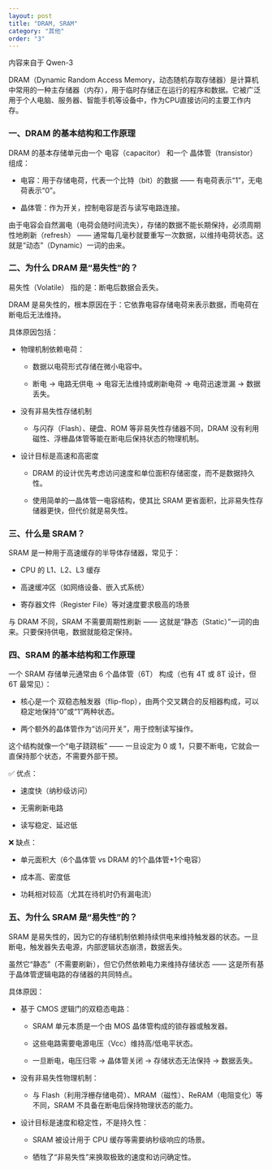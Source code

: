 ```yaml
---
layout: post
title: "DRAM, SRAM"
category: "其他"
order: "3"
---
```

内容来自于 Qwen-3

DRAM（Dynamic Random Access Memory，动态随机存取存储器）是计算机中常用的一种主存储器（内存），用于临时存储正在运行的程序和数据。它被广泛用于个人电脑、服务器、智能手机等设备中，作为CPU直接访问的主要工作内存。

### 一、DRAM 的基本结构和工作原理

DRAM 的基本存储单元由一个 电容（capacitor） 和一个 晶体管（transistor） 组成：

- 电容：用于存储电荷，代表一个比特（bit）的数据 —— 有电荷表示“1”，无电荷表示“0”。

- 晶体管：作为开关，控制电容是否与读写电路连接。

由于电容会自然漏电（电荷会随时间流失），存储的数据不能长期保持，必须周期性地刷新（refresh） —— 通常每几毫秒就要重写一次数据，以维持电荷状态。这就是“动态”（Dynamic）一词的由来。

### 二、为什么 DRAM 是“易失性”的？

易失性（Volatile） 指的是：断电后数据会丢失。

DRAM 是易失性的，根本原因在于：它依靠电容存储电荷来表示数据，而电荷在断电后无法维持。 

具体原因包括：

- 物理机制依赖电荷：

    - 数据以电荷形式存储在微小电容中。

    - 断电 → 电路无供电 → 电容无法维持或刷新电荷 → 电荷迅速泄漏 → 数据丢失。

- 没有非易失性存储机制
    
    - 与闪存（Flash）、硬盘、ROM 等非易失性存储器不同，DRAM 没有利用磁性、浮栅晶体管等能在断电后保持状态的物理机制。

- 设计目标是高速和高密度

    - DRAM 的设计优先考虑访问速度和单位面积存储密度，而不是数据持久性。
    
    - 使用简单的一晶体管一电容结构，使其比 SRAM 更省面积，比非易失性存储器更快，但代价就是易失性。


### 三、什么是 SRAM？

SRAM 是一种用于高速缓存的半导体存储器，常见于：

- CPU 的 L1、L2、L3 缓存

- 高速缓冲区（如网络设备、嵌入式系统）

- 寄存器文件（Register File）等对速度要求极高的场景

与 DRAM 不同，SRAM 不需要周期性刷新 —— 这就是“静态（Static）”一词的由来。只要保持供电，数据就能稳定保持。

### 四、SRAM 的基本结构和工作原理

一个 SRAM 存储单元通常由 6 个晶体管（6T） 构成（也有 4T 或 8T 设计，但 6T 最常见）：

- 核心是一个 双稳态触发器（flip-flop），由两个交叉耦合的反相器构成，可以稳定地保持“0”或“1”两种状态。

- 两个额外的晶体管作为“访问开关”，用于控制读写操作。

这个结构就像一个“电子跷跷板” —— 一旦设定为 0 或 1，只要不断电，它就会一直保持那个状态，不需要外部干预。

✅ 优点：

- 速度快（纳秒级访问）

- 无需刷新电路

- 读写稳定、延迟低

❌ 缺点：

- 单元面积大（6个晶体管 vs DRAM 的1个晶体管+1个电容）

- 成本高、密度低

- 功耗相对较高（尤其在待机时仍有漏电流）

### 五、为什么 SRAM 是“易失性”的？

SRAM 是易失性的，因为它的存储机制依赖持续供电来维持触发器的状态。一旦断电，触发器失去电源，内部逻辑状态崩溃，数据丢失。 

虽然它“静态”（不需要刷新），但它仍然依赖电力来维持存储状态 —— 这是所有基于晶体管逻辑电路的存储器的共同特点。

具体原因：

- 基于 CMOS 逻辑门的双稳态电路：
    
    - SRAM 单元本质是一个由 MOS 晶体管构成的锁存器或触发器。

    - 这些电路需要电源电压（Vcc）维持高/低电平状态。
    
    - 一旦断电，电压归零 → 晶体管关闭 → 存储状态无法保持 → 数据丢失。

- 没有非易失性物理机制：
    
    - 与 Flash（利用浮栅存储电荷）、MRAM（磁性）、ReRAM（电阻变化）等不同，SRAM 不具备在断电后保持物理状态的能力。

- 设计目标是速度和稳定性，不是持久性：

    - SRAM 被设计用于 CPU 缓存等需要纳秒级响应的场景。
    
    - 牺牲了“非易失性”来换取极致的速度和访问确定性。
